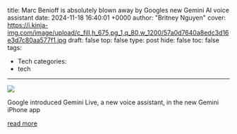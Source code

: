 title: Marc Benioff is absolutely blown away by Googles new Gemini AI voice assistant
date: 2024-11-18 16:40:01 +0000
author: "Britney Nguyen"
cover: https://i.kinja-img.com/image/upload/c_fill,h_675,pg_1,q_80,w_1200/57a0d7640a8edc3d16e3d7c80aa577f1.jpg
draft: false
top: false
type: post
hide: false
toc: false
tags:
  - Tech
categories:
  - tech
---

![](https://i.kinja-img.com/image/upload/c_fill,h_675,pg_1,q_80,w_1200/57a0d7640a8edc3d16e3d7c80aa577f1.jpg)

Google introduced Gemini Live, a new voice assistant, in the new Gemini iPhone app

[read more](https://qz.com/marc-benioff-blown-away-google-gemini-ai-voice-assist-1851701720)
